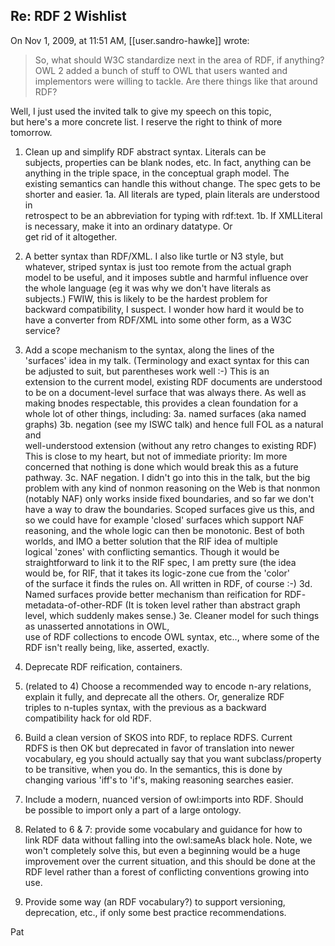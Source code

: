 
## Re: RDF 2 Wishlist

On Nov 1, 2009, at 11:51 AM, [[user.sandro-hawke]] wrote:

> So, what should W3C standardize next in the area of RDF, if anything?
> OWL 2 added a bunch of stuff to OWL that users wanted and implementors
> were willing to tackle.  Are there things like that around RDF?

Well, I just used the invited talk to give my speech on this topic,  
but here's a more concrete list. I reserve the right to think of more  
tomorrow.

1. Clean up and simplify RDF abstract syntax. Literals can be  
subjects, properties can be blank nodes, etc. In fact, anything can be  
anything in the triple space, in the conceptual graph model. The  
existing semantics can handle this without change. The spec gets to be  
shorter and easier.
1a. All literals are typed, plain literals are understood in  
retrospect to be an abbreviation for typing with rdf:text.
1b. If XMLLiteral is necessary, make it into an ordinary datatype. Or  
get rid of it altogether.

2. A better syntax than RDF/XML. I also like turtle or N3 style, but  
whatever, striped syntax is just too remote from the actual graph  
model to be useful, and it imposes subtle and harmful influence over  
the whole language (eg it was why we don't have literals as  
subjects.)  FWIW, this is likely to be the hardest problem for  
backward compatibility, I suspect. I wonder how hard it would be to  
have a converter from RDF/XML into some other form, as a W3C service?

3. Add a scope mechanism to the syntax, along the lines of the  
'surfaces' idea in my talk. (Terminology and exact syntax for this can  
be adjusted to suit, but parentheses work well :-) This is an  
extension to the current model, existing RDF documents are understood  
to be on a document-level surface that was always there. As well as  
making bnodes respectable, this provides a clean foundation for a  
whole lot of other things, including:
3a. named surfaces (aka named graphs)
3b. negation (see my ISWC talk) and hence full FOL as a natural and  
well-understood extension (without any retro changes to existing RDF)  
This is close to my heart, but not of immediate priority: Im more  
concerned that nothing is done which would break this as a future  
pathway.
3c. NAF negation. I didn't go into this in the talk, but the big  
problem with any kind of nonmon reasoning on the Web is that nonmon  
(notably NAF) only works inside fixed boundaries, and so far we don't  
have a way to draw the boundaries. Scoped surfaces give us this, and  
so we could have for example 'closed' surfaces which support NAF  
reasoning, and the whole logic can then be monotonic. Best of both  
worlds, and IMO a better solution that the RIF idea of multiple  
logical 'zones' with conflicting semantics. Though it would be  
straightforward to link it to the RIF spec, I am pretty sure (the idea  
would be, for RIF, that it takes its logic-zone cue from the 'color'  
of the surface it finds the rules on. All written in RDF, of course :-)
3d. Named surfaces provide better mechanism than reification for RDF- 
metadata-of-other-RDF (It is token level rather than abstract graph  
level, which suddenly makes sense.)
3e. Cleaner model for such things as unasserted annotations in OWL,  
use of RDF collections to encode OWL syntax, etc.., where some of the  
RDF isn't really being, like, asserted, exactly.

4. Deprecate RDF reification, containers.

5. (related to 4) Choose a recommended way to encode n-ary relations,  
explain it fully, and deprecate all the others. Or, generalize RDF  
triples to n-tuples syntax, with the previous as a backward  
compatibility hack for old RDF.

6. Build a clean version of SKOS into RDF, to replace RDFS. Current  
RDFS is then OK but deprecated in favor of translation into newer  
vocabulary, eg you should actually say that you want subclass/property  
to be transitive, when you do. In the semantics, this is done by  
changing various 'iff's to 'if's, making reasoning searches easier.

7. Include a modern, nuanced version of owl:imports into RDF. Should  
be possible to import only a part of a large ontology.

8. Related to 6 & 7: provide some vocabulary and guidance for how to  
link RDF data without falling into the owl:sameAs black hole. Note, we  
won't completely solve this, but even a beginning would be a huge  
improvement over the current situation, and this should be done at the  
RDF level rather than a forest of conflicting conventions growing into  
use.

9. Provide some way (an RDF vocabulary?) to support versioning,  
deprecation, etc., if only some best practice recommendations.

Pat